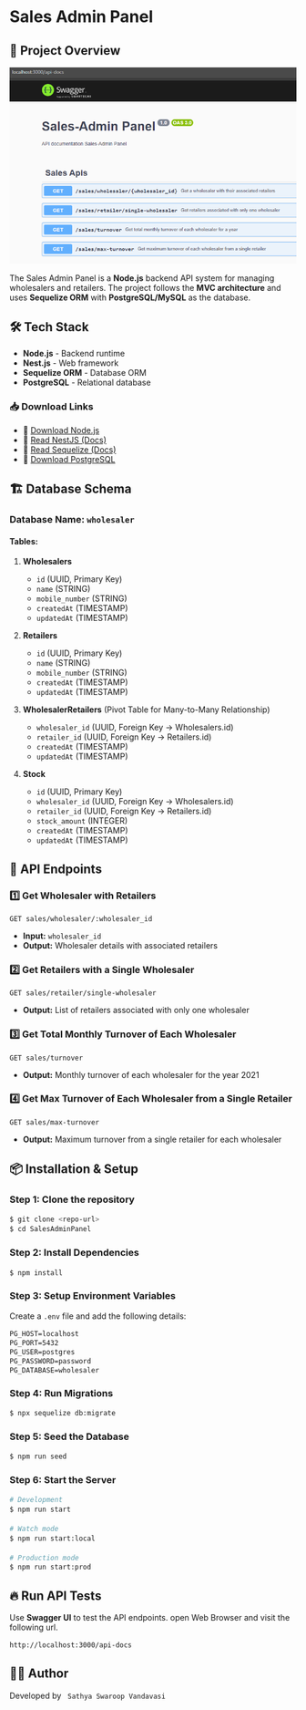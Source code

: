# Sales Admin Panel

## 📌 Project Overview

![Sales Admin Panel](assets/cover.png)

The Sales Admin Panel is a **Node.js** backend API system for managing wholesalers and retailers. The project follows the **MVC architecture** and uses **Sequelize ORM** with **PostgreSQL/MySQL** as the database.

## 🛠️ Tech Stack

- **Node.js** - Backend runtime
- **Nest.js** - Web framework
- **Sequelize ORM** - Database ORM
- **PostgreSQL** - Relational database

### 📥 Download Links

- 🔗 [Download Node.js](https://nodejs.org/en/download/)
- 🔗 [Read NestJS (Docs)](https://nestjs.com/)
- 🔗 [Read Sequelize (Docs)](https://sequelize.org/)
- 🔗 [Download PostgreSQL](https://www.postgresql.org/download/)

## 🏗️ Database Schema

### **Database Name:** `wholesaler`

#### **Tables:**

1. **Wholesalers**

   - `id` (UUID, Primary Key)
   - `name` (STRING)
   - `mobile_number` (STRING)
   - `createdAt` (TIMESTAMP)
   - `updatedAt` (TIMESTAMP)

2. **Retailers**

   - `id` (UUID, Primary Key)
   - `name` (STRING)
   - `mobile_number` (STRING)
   - `createdAt` (TIMESTAMP)
   - `updatedAt` (TIMESTAMP)

3. **WholesalerRetailers** (Pivot Table for Many-to-Many Relationship)

   - `wholesaler_id` (UUID, Foreign Key -> Wholesalers.id)
   - `retailer_id` (UUID, Foreign Key -> Retailers.id)
   - `createdAt` (TIMESTAMP)
   - `updatedAt` (TIMESTAMP)

4. **Stock**
   - `id` (UUID, Primary Key)
   - `wholesaler_id` (UUID, Foreign Key -> Wholesalers.id)
   - `retailer_id` (UUID, Foreign Key -> Retailers.id)
   - `stock_amount` (INTEGER)
   - `createdAt` (TIMESTAMP)
   - `updatedAt` (TIMESTAMP)

## 🚀 API Endpoints

### 1️⃣ **Get Wholesaler with Retailers**

```http
GET sales/wholesaler/:wholesaler_id
```

- **Input:** `wholesaler_id`
- **Output:** Wholesaler details with associated retailers

### 2️⃣ **Get Retailers with a Single Wholesaler**

```http
GET sales/retailer/single-wholesaler
```

- **Output:** List of retailers associated with only one wholesaler

### 3️⃣ **Get Total Monthly Turnover of Each Wholesaler**

```http
GET sales/turnover
```

- **Output:** Monthly turnover of each wholesaler for the year 2021

### 4️⃣ **Get Max Turnover of Each Wholesaler from a Single Retailer**

```http
GET sales/max-turnover
```

- **Output:** Maximum turnover from a single retailer for each wholesaler

## 📦 Installation & Setup

### **Step 1: Clone the repository**

```bash
$ git clone <repo-url>
$ cd SalesAdminPanel
```

### **Step 2: Install Dependencies**

```bash
$ npm install
```

### **Step 3: Setup Environment Variables**

Create a `.env` file and add the following details:

```env
PG_HOST=localhost
PG_PORT=5432
PG_USER=postgres
PG_PASSWORD=password
PG_DATABASE=wholesaler
```

### **Step 4: Run Migrations**

```bash
$ npx sequelize db:migrate
```

### **Step 5: Seed the Database**

```bash
$ npm run seed
```

### **Step 6: Start the Server**

```bash
# Development
$ npm run start

# Watch mode
$ npm run start:local

# Production mode
$ npm run start:prod
```

## 🔥 Run API Tests

Use **Swagger UI** to test the API endpoints.
open Web Browser and visit the following url.

```bash
http://localhost:3000/api-docs
```

## 👨‍💻 Author

Developed by ` Sathya Swaroop Vandavasi`
